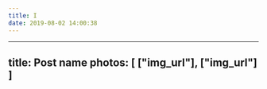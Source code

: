 ```yaml
---
title: I
date: 2019-08-02 14:00:38
---
```

---
title: Post name
photos: [
        ["img_url"],
        ["img_url"]
        ]
---